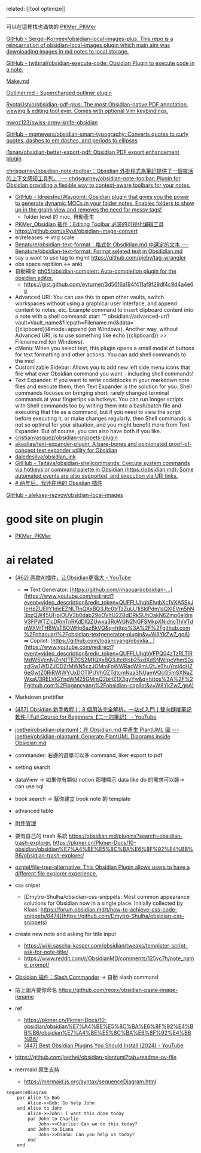 
related: [[tool optimize]]

---


可以在這裡找也滿快的
[PKMer\_PKMer](https://pkmer.cn/)



[GitHub - Sergei-Korneev/obsidian-local-images-plus: This repo is a reincarnation of obsidian-local-images plugin which main aim was downloading images in md notes to local storage.](https://github.com/Sergei-Korneev/obsidian-local-images-plus)


[GitHub - twibiral/obsidian-execute-code: Obsidian Plugin to execute code in a note.](https://github.com/twibiral/obsidian-execute-code)

[Make.md](https://www.make.md/)

[Outliner.md - Supercharged outliner plugin](https://outliner.md/)

[RyotaUshio/obsidian-pdf-plus: The most Obsidian-native PDF annotation, viewing & editing tool ever. Comes with optional Vim keybindings.](https://github.com/RyotaUshio/obsidian-pdf-plus)


[mwoz123/swiss-army-knife-obsidian](https://github.com/mwoz123/swiss-army-knife-obsidian)

[GitHub - mgmeyers/obsidian-smart-typography: Converts quotes to curly quotes, dashes to em dashes, and periods to ellipses](https://github.com/mgmeyers/obsidian-smart-typography)

[l1xnan/obsidian-better-export-pdf: Obsidian PDF export enhancement plugin](https://github.com/l1xnan/obsidian-better-export-pdf)

[chrisgurney/obsidian-note-toolbar：Obsidian 外掛程式為筆記提供了一個靈活的上下文感知工具列。 --- chrisgurney/obsidian-note-toolbar: Plugin for Obsidian providing a flexible way to context-aware toolbars for your notes.](https://github.com/chrisgurney/obsidian-note-toolbar)



- [GitHub - IdreesInc/Waypoint: Obsidian plugin that gives you the power to generate dynamic MOCs in your folder notes. Enables folders to show up in the graph view and removes the need for messy tags!](https://github.com/IdreesInc/Waypoint)
	- folder level 的 moc, 自動產生
- [PKMer\_Obsidian 插件：Editing Toolbar 必装的可视化编辑工具](https://pkmer.cn/Pkmer-Docs/10-obsidian/obsidian%E7%A4%BE%E5%8C%BA%E6%8F%92%E4%BB%B6/editing-toolbar/)
- https://github.com/xRyul/obsidian-image-convert
- er/releases -> img scale
- [Benature/obsidian-text-format：格式化 Obsdidian.md 中選定的文本 --- Benature/obsidian-text-format: Format seleted text in Obsdidian.md](https://github.com/Benature/obsidian-text-format)
- say u want to use tag to mgmt https://github.com/pjeby/tag-wrangler
- obs space repitiion <-> anki
- 自動補全  [tth05/obsidian-completr: Auto-completion plugin for the obsidian editor.](https://github.com/tth05/obsidian-completr?tab=readme-ov-file)
	- https://gist.github.com/eyturner/3d56f6a194f411af9f29df4c9d4a4e6e
- Advanced URI: You can use this to open other vaults, switch workspaces without using a graphical user interface, and append content to notes, etc. Example command to insert clipboard content into a note with a shell command: start "" obsidian://advanced-uri?vault=Vault_name&filepath=Filename.md&data={{clipboard}}&mode=append (on Windows). Another way, without Advanced URI, is to use something like echo {{clipboard}} >> Filename.md (on Windows).
- cMenu: When you select text, this plugin opens a small modal of buttons for text formatting and other actions. You can add shell commands to the mix!
- Customizable Sidebar: Allows you to add new left side menu icons that fire what ever Obsidian command you want - including shell commands!
- Text Expander: If you want to write codeblocks in your markdown note files and execute them, then Text Expander is the solution for you. Shell commands focuses on bringing short, rarely changed terminal commands at your fingertips via hotkeys. You can run longer scripts with Shell commands too by writing them into a bash/batch file and executing that file as a command, but if you need to view the script before executing it, or make changes regularly, then Shell commands is not so optimal for your situation, and you might benefit more from Text Expander. But of course, you can also have both if you like.
- [cristianvasquez/obsidian-snippets-plugin](https://github.com/cristianvasquez/obsidian-snippets-plugin)
- [akaalias/text-expander-plugin: A bare-bones and opinionated proof-of-concept text expander utility for Obsidian](https://github.com/akaalias/text-expander-plugin)
- [daledesilva/obsidian_ink](https://github.com/daledesilva/obsidian_ink?tab=readme-ov-file)
- [GitHub - Taitava/obsidian-shellcommands: Execute system commands via hotkeys or command palette in Obsidian (https://obsidian.md). Some automated events are also supported, and execution via URI links.](https://github.com/Taitava/obsidian-shellcommands)
- [# 两年后，我还在用的 Obsidian 插件](https://zhuanlan.zhihu.com/p/570867991)


[GitHub - aleksey-rezvov/obsidian-local-images](https://github.com/aleksey-rezvov/obsidian-local-images)


# good site on plugin
- [PKMer_PKMer](https://pkmer.cn/#home)




# ai related
- [(462) 两款AI插件，让Obsidian更强大 - YouTube](https://www.youtube.com/watch?v=W8YkZw7_gpA)
	- ➡︎ Text Generator: [https://github.com/nhaouari/obsidian-...](https://www.youtube.com/redirect?event=video_description&redir_token=QUFFLUhqbEhqbXc1VXA5SkJIeHpZUElIY1dicEZNLTlnQXxBQ3Jtc0trTzZuLU1iSklPdm1aQXlEVm5hN3pzQW45UHpjOUV3b0dab29oOVltU2ZBdDRkSUhOakN6Zmp6eldmV3FPWTZIcDRmTnRKdDlQZUwxa3RoWGN2NGFSMkpXNjdncThlVTdpWXVrTHBWaTBOWHpSazBkVQ&q=https%3A%2F%2Fgithub.com%2Fnhaouari%2Fobsidian-textgenerator-plugin&v=W8YkZw7_gpA) ➡︎ Copilot: [https://github.com/logancyang/obsidia...](https://www.youtube.com/redirect?event=video_description&redir_token=QUFFLUhqbVFPQ04zTzRLTlRMdW5VenNjZnN1TEZCS2M1QXxBQ3Jtc0tsb25zdXdSNWtpcVhmS0szdGw1WDZJODZrMWN5czJOMmFnWWRacW9mU2tJeThuYmI4cHZ6eGwtZ0RiRWlWYUxDOTlPUVhGZTdtcmNaa3NUamVQcG5mSXNaZWxaU3RELVlGYnpWM25GMmQ2bHZ1X3gyYw&q=https%3A%2F%2Fgithub.com%2Flogancyang%2Fobsidian-copilot&v=W8YkZw7_gpA)


- Markdown prettifier
- [(457) Obsidian 新手教程 Ⅰ：8 個用法完全解析，一站式入門丨雙向鏈接筆記軟件 | Full Course for Beginners【二一的筆記】 - YouTube](https://www.youtube.com/watch?v=XeJ21baSV2g&t=116s)
- [joethei/obsidian-plantuml：在 Obsidian.md 中產生 PlantUML 圖 --- joethei/obsidian-plantuml: Generate PlantUML Diagrams inside Obsidian.md](https://github.com/joethei/obsidian-plantuml?tab=readme-ov-file)
- commander: 右邊的選單可以多 command, liker export to pdf
- setting search
- dataView -> 如果你有類似 notion 那種顯示 data like db 的需求可以裝-> can use sql
- book search -> 幫你建立 book note 的 template
- advanced table
- [附件管理](https://pkmer.cn/Pkmer-Docs/10-obsidian/obsidian%E7%A4%BE%E5%8C%BA%E6%8F%92%E4%BB%B6/attachment-management/)
- 要有自己的 trash 系統 https://obsidian.md/plugins?search=obsidian-trash-explorer, https://pkmer.cn/Pkmer-Docs/10-obsidian/obsidian%E7%A4%BE%E5%8C%BA%E6%8F%92%E4%BB%B6/obsidian-trash-explorer/
- [ozntel/file-tree-alternative: This Obsidian Plugin allows users to have a different file explorer experience.](https://github.com/ozntel/file-tree-alternative)
- css snipet
	- [Dmytro-Shulha/obsidian-css-snippets: Most common appearance solutions for Obsidian now in a single place. Initially collected by Klaas: https://forum.obsidian.md/t/how-to-achieve-css-code-snippets/8474](https://github.com/Dmytro-Shulha/obsidian-css-snippets)
- create new note and asking for title input
	- https://wiki.sascha-kasper.com/obsidian/tweaks/templater-script-ask-for-note-title/
	- https://www.reddit.com/r/ObsidianMD/comments/125vc7h/note_name_prompt/
- [Obsidian 插件：Slash Commander](https://pkmer.cn/Pkmer-Docs/10-obsidian/obsidian%E7%A4%BE%E5%8C%BA%E6%8F%92%E4%BB%B6/slash-commander/) -> 自動 slash command
- 貼上圖片要你命名 https://github.com/reorx/obsidian-paste-image-rename
- ref
	- https://pkmer.cn/Pkmer-Docs/10-obsidian/obsidian%E7%A4%BE%E5%8C%BA%E6%8F%92%E4%BB%B6/obsidian%E7%A4%BE%E5%8C%BA%E6%8F%92%E4%BB%B6/
	- [(447) Best Obsidian Plugins You Should Install (2024) - YouTube](https://www.youtube.com/watch?v=_8wZ-kSBQWs)
- https://github.com/joethei/obsidian-plantuml?tab=readme-ov-file
- mermaid 原生支持
	- https://mermaid.js.org/syntax/sequenceDiagram.html 
```mermaid
sequenceDiagram
    par Alice to Bob
        Alice->>Bob: Go help John
    and Alice to John
        Alice->>John: I want this done today
        par John to Charlie
            John->>Charlie: Can we do this today?
        and John to Diana
            John->>Diana: Can you help us today?
        end
    end

```
